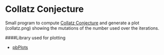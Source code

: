 # Collatz Conjecture
Small program to compute [Collatz Conjecture](https://en.wikipedia.org/wiki/Collatz_conjecture) and generate a plot (collatz.png) showing the mutations of the number used over the iterations.

####Library used for plotting
* [pbPlots](https://github.com/InductiveComputerScience/pbPlots)